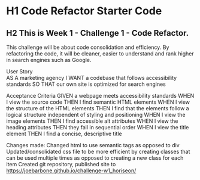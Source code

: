 # H1 Code Refactor Starter Code

## H2 This is Week 1 - Challenge 1 - Code Refactor.

This challenge will be about code consolidation and efficiency. By refactoring the code, it will be cleaner, easier to understand and rank higher in search engines such as Google.

User Story  
AS A    marketing agency
I WANT  a codebase that follows accessibility standards
SO THAT our own site is optimized for search engines

Acceptance Criteria
GIVEN   a webpage meets accessibility standards
WHEN I  view the source code
THEN I  find semantic HTML elements
WHEN I  view the structure of the HTML elements
THEN I  find that the elements follow a logical structure independent of styling and positioning
WHEN I  view the image elements
THEN I  find accessible alt attributes
WHEN I  view the heading attributes
THEN    they fall in sequential order
WHEN I  view the title element
THEN I  find a concise, descriptive title

Changes made:
Changed html to use semantic tags as opposed to div
Updated/consolidated css file to be more efficient by creating classes that can be used multiple times as opposed to creating a new class for each item
Created git repository, published site to https://joebarbone.github.io/challenge-w1_horiseon/
